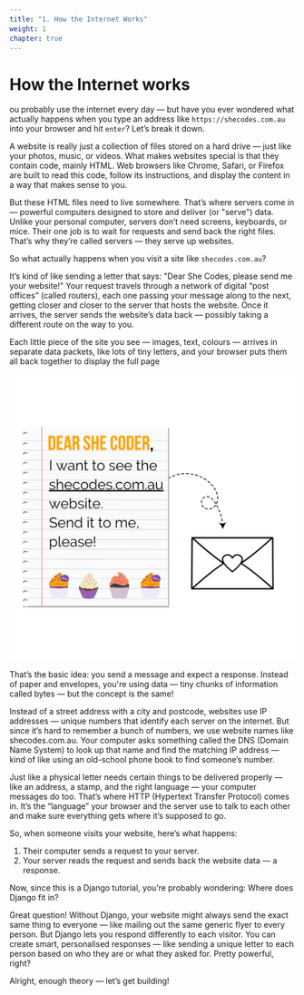 ```yaml
---
title: "1. How the Internet Works"
weight: 1
chapter: true
---
```


# How the Internet works

ou probably use the internet every day — but have you ever wondered what actually happens when you type an address like `https://shecodes.com.au` into your browser and hit `enter`?
Let’s break it down.

A website is really just a collection of files stored on a hard drive — just like your photos, music, or videos. What makes websites special is that they contain code, mainly HTML. Web browsers like Chrome, Safari, or Firefox are built to read this code, follow its instructions, and display the content in a way that makes sense to you.

But these HTML files need to live somewhere. That’s where servers come in — powerful computers designed to store and deliver (or "serve") data. Unlike your personal computer, servers don’t need screens, keyboards, or mice. Their one job is to wait for requests and send back the right files.
That’s why they’re called servers — they serve up websites.

So what actually happens when you visit a site like `shecodes.com.au`?

It’s kind of like sending a letter that says:
 "Dear She Codes, please send me your website!"
Your request travels through a network of digital “post offices” (called routers), each one passing your message along to the next, getting closer and closer to the server that hosts the website. Once it arrives, the server sends the website’s data back — possibly taking a different route on the way to you.

Each little piece of the site you see — images, text, colours — arrives in separate data packets, like lots of tiny letters, and your browser puts them all back together to display the full page

![Figure 1.1](images/how_internet_works.png)

That’s the basic idea: you send a message and expect a response. Instead of paper and envelopes, you're using data — tiny chunks of information called bytes — but the concept is the same!

Instead of a street address with a city and postcode, websites use IP addresses — unique numbers that identify each server on the internet. But since it’s hard to remember a bunch of numbers, we use website names like shecodes.com.au. Your computer asks something called the DNS (Domain Name System) to look up that name and find the matching IP address — kind of like using an old-school phone book to find someone’s number.

Just like a physical letter needs certain things to be delivered properly — like an address, a stamp, and the right language — your computer messages do too. That’s where HTTP (Hypertext Transfer Protocol) comes in. It’s the “language” your browser and the server use to talk to each other and make sure everything gets where it’s supposed to go.

So, when someone visits your website, here’s what happens:
1. Their computer sends a request to your server.
2. Your server reads the request and sends back the website data — a response.

Now, since this is a Django tutorial, you’re probably wondering: Where does Django fit in?

Great question! Without Django, your website might always send the exact same thing to everyone — like mailing out the same generic flyer to every person. But Django lets you respond differently to each visitor. You can create smart, personalised responses — like sending a unique letter to each person based on who they are or what they asked for. Pretty powerful, right?

Alright, enough theory — let’s get building!











  
